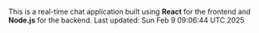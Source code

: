 This is a real-time chat application built using **React** for the frontend and **Node.js** for the backend.
Last updated: Sun Feb  9 09:06:44 UTC 2025
